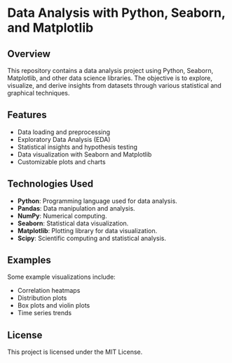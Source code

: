 # Data Analysis with Python, Seaborn, and Matplotlib

## Overview
This repository contains a data analysis project using Python, Seaborn, Matplotlib, and other data science libraries. The objective is to explore, visualize, and derive insights from datasets through various statistical and graphical techniques.

## Features
- Data loading and preprocessing
- Exploratory Data Analysis (EDA)
- Statistical insights and hypothesis testing
- Data visualization with Seaborn and Matplotlib
- Customizable plots and charts

## Technologies Used
- **Python**: Programming language used for data analysis.
- **Pandas**: Data manipulation and analysis.
- **NumPy**: Numerical computing.
- **Seaborn**: Statistical data visualization.
- **Matplotlib**: Plotting library for data visualization.
- **Scipy**: Scientific computing and statistical analysis.


## Examples
Some example visualizations include:
- Correlation heatmaps
- Distribution plots
- Box plots and violin plots
- Time series trends


## License
This project is licensed under the MIT License.

